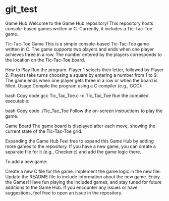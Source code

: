 # git_test
Game Hub
Welcome to the Game Hub repository! This repository hosts console-based games written in C. Currently, it includes a Tic-Tac-Toe game.

Tic-Tac-Toe Game
This is a simple console-based Tic-Tac-Toe game written in C. The game supports two players and ends when one player achieves three in a row. The number entered by the players corresponds to the location on the Tic-Tac-Toe board.

How to Play
Run the program.
Player 1 selects their letter, followed by Player 2.
Players take turns choosing a square by entering a number from 1 to 9.
The game ends when one player gets three in a row or when the board is filled.
Usage
Compile the program using a C compiler (e.g., GCC):

bash
Copy code
gcc Tic_Tac_Toe.c -o Tic_Tac_Toe
Run the compiled executable:

bash
Copy code
./Tic_Tac_Toe
Follow the on-screen instructions to play the game.

Game Board
The game board is displayed after each move, showing the current state of the Tic-Tac-Toe grid.

Expanding the Game Hub
Feel free to expand this Game Hub by adding more games to the repository. If you have a new game, you can create a separate file for it (e.g., Checker.c) and add the game logic there.

To add a new game:

Create a new C file for the game.
Implement the game logic in the new file.
Update the README file to include information about the new game.
Enjoy the Games!
Have fun playing the included games, and stay tuned for future additions to the Game Hub. If you encounter any issues or have suggestions, feel free to open an issue in the repository.
